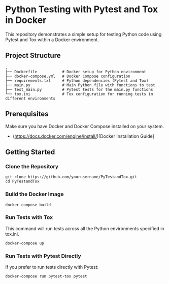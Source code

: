 # Python Testing with Pytest and Tox in Docker

This repository demonstrates a simple setup for testing Python code using Pytest and Tox within a Docker environment.

## Project Structure

```
.
├── Dockerfile           # Docker setup for Python environment
├── docker-compose.yml   # Docker Compose configuration
├── requirements.txt     # Python dependencies (Pytest and Tox)
├── main.py              # Main Python file with functions to test
├── test_main.py         # Pytest tests for the main.py functions
└── tox.ini              # Tox configuration for running tests in different environments
```

## Prerequisites
Make sure you have Docker and Docker Compose installed on your system.

* (https://docs.docker.com/engine/install/)[Docker Installation Guide]

## Getting Started

### Clone the Repository
```
git clone https://github.com/yourusername/PyTestandTox.git
cd PyTestandTox
```

### Build the Docker Image
```
docker-compose build
```

### Run Tests with Tox
This command will run tests across all the Python environments specified in tox.ini.
```
docker-compose up
```

### Run Tests with Pytest Directly
If you prefer to run tests directly with Pytest:
```
docker-compose run pytest-tox pytest
```
